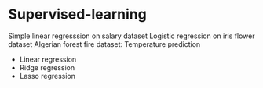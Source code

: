 # Supervised-learning

Simple linear regresssion on salary dataset
Logistic regression on iris flower dataset
Algerian forest fire dataset: Temperature prediction
   * Linear regression
   * Ridge regression
   * Lasso regression

